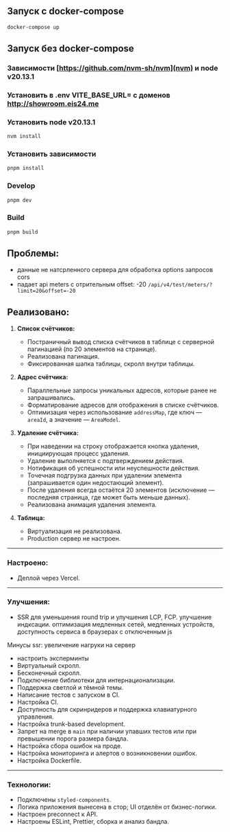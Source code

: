 ## Запуск с docker-compose
```bash
docker-compose up
```

## Запуск без docker-compose
### Зависимости [https://github.com/nvm-sh/nvm](nvm) и node v20.13.1

### Установить в .env VITE_BASE_URL= с доменов http://showroom.eis24.me
### Установить  node v20.13.1
```bash
nvm install
```

### Установить зависимости
```bash
pnpm install
```

### Develop
```bash
pnpm dev
```

### Build
```bash
pnpm build
```

## Проблемы:
 - данные не натсрленного сервера для обработка options запросов cors
 - падает api meters c отрительным offset: -20 ```/api/v4/test/meters/?limit=20&offset=-20```

## Реализовано:

1. **Список счётчиков:**
    - Постраничный вывод списка счётчиков в таблице с серверной пагинацией (по 20 элементов на странице).
    - Реализована пагинация.
    - Фиксированная шапка таблицы, скролл внутри таблицы.

2. **Адрес счётчика:**
    - Параллельные запросы уникальных адресов, которые ранее не запрашивались.
    - Форматирование адресов для отображения в списке счётчиков.
    - Оптимизация через использование `addressMap`, где ключ — `areaId`, а значение — `AreaModel`.

3. **Удаление счётчика:**
    - При наведении на строку отображается кнопка удаления, инициирующая процесс удаления.
    - Удаление выполняется с подтверждением действия.
    - Нотификация об успешности или неуспешности действия.
    - Точечная подгрузка данных при удалении элемента (запрашивается один недостающий элемент).
    - После удаления всегда остаётся 20 элементов (исключение — последняя страница, где может быть меньше данных).
    - Реализована анимация удаления элемента.

4. **Таблица:**
    - Виртуализация не реализована.
    - Production сервер не настроен.

---

### Настроено:

- Деплой через Vercel.

---

### Улучшения:

- SSR для уменьшения round trip и улучшения LCP, FCP.
  улучшение индксации. оптимизация медленных сетей, медленных  устройств, доступность сервиса в браузерах с отключенным js

Минусы ssr: увеличение нагруки на сервер
- настроить эксперминты
- Виртуальный скролл.
- Бесконечный скролл.
- Подключение библиотеки для интернационализации.
- Поддержка светлой и тёмной темы.
- Написание тестов с запуском в CI.
- Настройка CI.
- Доступность для скринридеров и поддержка клавиатурного управления.
- Настройка trunk-based development.
- Запрет на merge в `main` при наличии упавших тестов или при превышении порога размера бандла.
- Настройка сбора ошибок на проде.
- Настройка мониторинга и алертов о возникновении ошибок.
- Настройка Dockerfile.

---

### Технологии:

- Подключены `styled-components`.
- Логика приложения вынесена в стор; UI отделён от бизнес-логики.
- Настроен preconnect к API.
- Настроены ESLint, Prettier, сборка и анализ бандла.